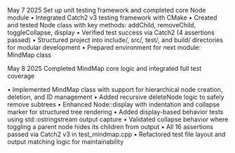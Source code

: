 May 7 2025
Set up unit testing framework and completed core Node module
	•	Integrated Catch2 v3 testing framework with CMake
	•	Created and tested Node class with key methods: addChild, removeChild, toggleCollapse, display
	•	Verified test success via Catch2 (4 assertions passed)
	•	Structured project into include/, src/, test/, and build/ directories for modular development
	•	Prepared environment for next module: MindMap class

May 8 2025
Completed MindMap core logic and integrated full test coverage

• Implemented MindMap class with support for hierarchical node creation, deletion, and ID management
• Added recursive deleteNode logic to safely remove subtrees
• Enhanced Node::display with indentation and collapse marker for structured tree rendering
• Added display-based behavior tests using std::ostringstream output capture
• Validated collapse behavior where toggling a parent node hides its children from output
• All 16 assertions passed via Catch2 v3 in test_mindmap.cpp
• Refactored test file layout and output matching logic for maintainability